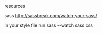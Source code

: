resources

sass
http://sassbreak.com/watch-your-sass/

in your style file run 
sass --watch sass:css